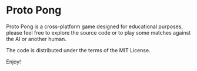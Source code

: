 # Proto Pong

Proto Pong is a cross-platform game designed for educational purposes, please feel free to explore the source code or
to play some matches against the AI or another human.

The code is distributed under the terms of the MIT License.

Enjoy!

